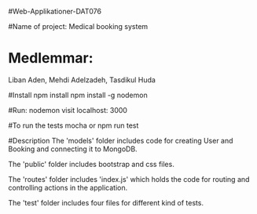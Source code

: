 #Web-Applikationer-DAT076
 
#Name of project:
Medical booking system

# Medlemmar:
Liban Aden, Mehdi Adelzadeh, Tasdikul Huda

#Install
npm install
npm install -g nodemon

#Run:
nodemon
visit localhost: 3000

#To run the tests
mocha or npm run test

#Description
The 'models' folder includes code for creating User and Booking and connecting it to MongoDB.

The 'public' folder includes bootstrap and css files.

The 'routes' folder includes 'index.js' which holds the code for routing and controlling actions in the application.

The 'test' folder includes four files for different kind of tests.





